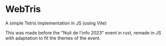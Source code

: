 # WebTris

A simple Tetris implementation in JS (using Vite)

This was made before the "Nuit de l'info 2023" event in rust, remade in JS with adaptation to fit the themes of the event.

